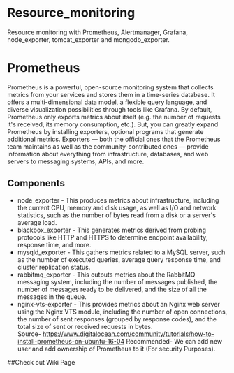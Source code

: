 # Resource_monitoring
Resource monitoring with Prometheus, Alertmanager, Grafana, node_exporter, tomcat_exporter and mongodb_exporter.
# Prometheus
Prometheus is a powerful, open-source monitoring system that collects metrics from your services and stores them in a time-series database. It offers a multi-dimensional data model, a flexible query language, and diverse visualization possibilities through tools like Grafana.
By default, Prometheus only exports metrics about itself (e.g. the number of requests it's received, its memory consumption, etc.). But, you can greatly expand Prometheus by installing exporters, optional programs that generate additional metrics.
Exporters — both the official ones that the Prometheus team maintains as well as the community-contributed ones — provide information about everything from infrastructure, databases, and web servers to messaging systems, APIs, and more.

## Components
- node_exporter - This produces metrics about infrastructure, including the current CPU, memory and disk usage, as well as I/O and network statistics, such as the number of bytes read from a disk or a server's average load.
- blackbox_exporter - This generates metrics derived from probing protocols like HTTP and HTTPS to determine endpoint availability, response time, and more.
- mysqld_exporter - This gathers metrics related to a MySQL server, such as the number of executed queries, average query response time, and cluster replication status.
- rabbitmq_exporter - This outputs metrics about the RabbitMQ messaging system, including the number of messages published, the number of messages ready to be delivered, and the size of all the messages in the queue.<br/>
- nginx-vts-exporter - This provides metrics about an Nginx web server using the Nginx VTS module, including the number of open connections, the number of sent responses (grouped by response codes), and the total size of sent or received requests in bytes.<br/>
Source- https://www.digitalocean.com/community/tutorials/how-to-install-prometheus-on-ubuntu-16-04 
Recommended- We can add new user and add ownership of Prometheus to it (For security Purposes).

##Check out Wiki Page
